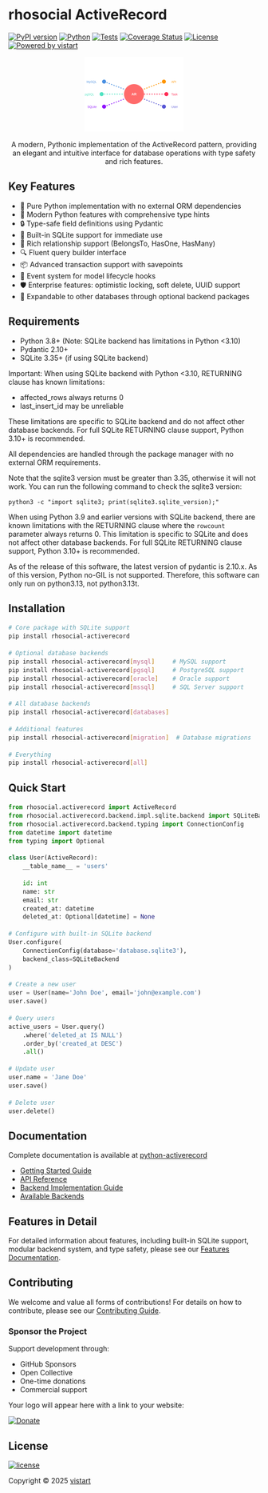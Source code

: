# rhosocial ActiveRecord

[![PyPI version](https://badge.fury.io/py/rhosocial-activerecord.svg)](https://badge.fury.io/py/rhosocial-activerecord)
[![Python](https://img.shields.io/pypi/pyversions/rhosocial-activerecord.svg)](https://pypi.org/project/rhosocial-activerecord/)
[![Tests](https://github.com/rhosocial/python-activerecord/actions/workflows/test.yml/badge.svg)](https://github.com/rhosocial/python-activerecord/actions)
[![Coverage Status](https://codecov.io/gh/rhosocial/python-activerecord/branch/main/graph/badge.svg)](https://app.codecov.io/gh/rhosocial/python-activerecord/tree/main)
[![License](https://img.shields.io/github/license/rhosocial/python-activerecord.svg)](https://github.com/rhosocial/python-activerecord/blob/main/LICENSE)
[![Powered by vistart](https://img.shields.io/badge/Powered_by-vistart-blue.svg)](https://github.com/vistart)

<div align="center">
    <img src="docs/images/logo.svg" alt="rhosocial ActiveRecord Logo" width="200"/>
    <p>A modern, Pythonic implementation of the ActiveRecord pattern, providing an elegant and intuitive interface for database operations with type safety and rich features.</p>
</div>

## Key Features

- 🎯 Pure Python implementation with no external ORM dependencies
- 🚀 Modern Python features with comprehensive type hints
- 🔒 Type-safe field definitions using Pydantic
- 💾 Built-in SQLite support for immediate use
- 🔄 Rich relationship support (BelongsTo, HasOne, HasMany)
- 🔍 Fluent query builder interface
- 📦 Advanced transaction support with savepoints
- 🎯 Event system for model lifecycle hooks
- 🛡️ Enterprise features: optimistic locking, soft delete, UUID support
- 🔌 Expandable to other databases through optional backend packages

## Requirements

- Python 3.8+ (Note: SQLite backend has limitations in Python <3.10)
- Pydantic 2.10+
- SQLite 3.35+ (if using SQLite backend)

Important: When using SQLite backend with Python <3.10, RETURNING clause has known limitations:
- affected_rows always returns 0
- last_insert_id may be unreliable

These limitations are specific to SQLite backend and do not affect other database backends.
For full SQLite RETURNING clause support, Python 3.10+ is recommended.

All dependencies are handled through the package manager with no external ORM requirements.

Note that the sqlite3 version must be greater than 3.35, otherwise it will not work.
You can run the following command to check the sqlite3 version:

```shell
python3 -c "import sqlite3; print(sqlite3.sqlite_version);"
```

When using Python 3.9 and earlier versions with SQLite backend, there are known limitations with the RETURNING clause
where the `rowcount` parameter always returns 0. This limitation is specific to SQLite and does not affect other
database backends. For full SQLite RETURNING clause support, Python 3.10+ is recommended.

As of the release of this software, the latest version of pydantic is 2.10.x. As of this version,
Python no-GIL is not supported. Therefore, this software can only run on python3.13, not python3.13t.

## Installation

```bash
# Core package with SQLite support
pip install rhosocial-activerecord

# Optional database backends
pip install rhosocial-activerecord[mysql]     # MySQL support
pip install rhosocial-activerecord[pgsql]     # PostgreSQL support
pip install rhosocial-activerecord[oracle]    # Oracle support
pip install rhosocial-activerecord[mssql]     # SQL Server support

# All database backends
pip install rhosocial-activerecord[databases]

# Additional features
pip install rhosocial-activerecord[migration]  # Database migrations

# Everything
pip install rhosocial-activerecord[all]
```

## Quick Start

```python
from rhosocial.activerecord import ActiveRecord
from rhosocial.activerecord.backend.impl.sqlite.backend import SQLiteBackend
from rhosocial.activerecord.backend.typing import ConnectionConfig
from datetime import datetime
from typing import Optional

class User(ActiveRecord):
    __table_name__ = 'users'
    
    id: int
    name: str
    email: str
    created_at: datetime
    deleted_at: Optional[datetime] = None

# Configure with built-in SQLite backend
User.configure(
    ConnectionConfig(database='database.sqlite3'),
    backend_class=SQLiteBackend
)

# Create a new user
user = User(name='John Doe', email='john@example.com')
user.save()

# Query users
active_users = User.query()
    .where('deleted_at IS NULL')
    .order_by('created_at DESC')
    .all()

# Update user
user.name = 'Jane Doe'
user.save()

# Delete user
user.delete()
```

## Documentation

Complete documentation is available at [python-activerecord](https://docs.python-activerecord.dev.rho.social/)

- [Getting Started Guide](https://rhosocial-activerecord.readthedocs.io/en/latest/getting_started.html)
- [API Reference](https://rhosocial-activerecord.readthedocs.io/en/latest/api/)
- [Backend Implementation Guide](https://rhosocial-activerecord.readthedocs.io/en/latest/storage_backends/implementing.html)
- [Available Backends](https://rhosocial-activerecord.readthedocs.io/en/latest/storage_backends/available.html)

## Features in Detail
For detailed information about features, including built-in SQLite support, modular backend system, and type safety, please see our [Features Documentation](https://rhosocial-activerecord.readthedocs.io/en/latest/features/).

## Contributing
We welcome and value all forms of contributions! For details on how to contribute, please see our [Contributing Guide](CONTRIBUTING.md).

### Sponsor the Project

Support development through:
- GitHub Sponsors
- Open Collective
- One-time donations
- Commercial support

Your logo will appear here with a link to your website:

[![Donate](https://liberapay.com/assets/widgets/donate.svg)](https://liberapay.com/vistart/donate)

## License

[![license](https://img.shields.io/github/license/rhosocial/python-activerecord.svg)](https://github.com/rhosocial/python-activerecord/blob/main/LICENSE)

Copyright © 2025 [vistart](https://github.com/vistart)
